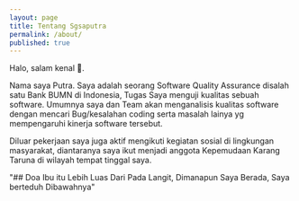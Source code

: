 ```yaml
---
layout: page
title: Tentang Sgsaputra
permalink: /about/
published: true
---
```

Halo, salam kenal 👋.

Nama saya Putra. Saya adalah seorang Software Quality Assurance disalah satu Bank BUMN di Indonesia, Tugas Saya menguji kualitas sebuah software. Umumnya saya dan Team akan menganalisis kualitas software dengan mencari Bug/kesalahan coding serta masalah lainya yg mempengaruhi kinerja software tersebut.

Diluar pekerjaan saya juga aktif mengikuti kegiatan sosial di lingkungan masyarakat, diantaranya saya ikut menjadi anggota Kepemudaan Karang Taruna di wilayah tempat tinggal saya.

"## Doa Ibu itu Lebih Luas Dari Pada Langit, Dimanapun Saya Berada, Saya berteduh Dibawahnya"
